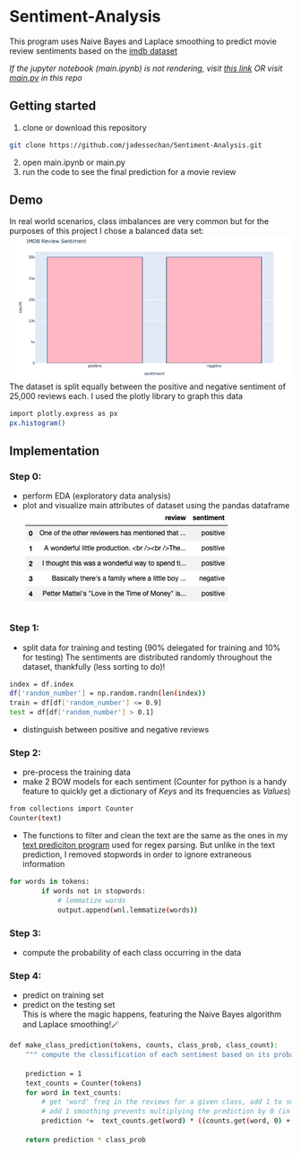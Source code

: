 # Sentiment-Analysis

This program uses Naive Bayes and Laplace smoothing to predict movie review sentiments based on the [imdb dataset](https://www.kaggle.com/lakshmi25npathi/imdb-dataset-of-50k-movie-reviews)


*If the jupyter notebook (main.ipynb) is not rendering, visit [this link](https://nbviewer.jupyter.org/github/jadessechan/Sentiment-Analysis/blob/master/main.ipynb) OR visit [main.py](https://github.com/jadessechan/Sentiment-Analysis/blob/master/main.py) in this repo* 

## Getting started
1. clone or download this repository
```sh
git clone https://github.com/jadessechan/Sentiment-Analysis.git
```
2. open main.ipynb or main.py
3. run the code to see the final prediction for a movie review

## Demo
In real world scenarios, class imbalances are very common but for the purposes of this project I chose a balanced data set:
![image of imdb data histogram](https://github.com/jadessechan/Sentiment-Analysis/blob/master/imgs/imdb_histogram.png)
The dataset is split equally between the positive and negative sentiment of 25,000 reviews each.
I used the plotly library to graph this data
```sh
import plotly.express as px
px.histogram()
```

## Implementation
### Step 0: 
* perform EDA (exploratory data analysis)
* plot and visualize main attributes of dataset using the pandas dataframe
![dataframe of imdb data](https://github.com/jadessechan/Sentiment-Analysis/blob/master/imgs/imdb_dataframe.png)

### Step 1:
* split data for training and testing (90% delegated for training and 10% for testing)
 The sentiments are distributed randomly throughout the dataset, thankfully (less sorting to do)!
``` sh
index = df.index
df['random_number'] = np.random.randn(len(index))
train = df[df['random_number'] <= 0.9]
test = df[df['random_number'] > 0.1]
```
* distinguish between positive and negative reviews

### Step 2:
* pre-process the training data
* make 2 BOW models for each sentiment (Counter for python is a handy feature to quickly get a dictionary of *Keys* and its frequencies as *Values*)
```sh
from collections import Counter
Counter(text)
```
* The functions to filter and clean the text are the same as the ones in my [text prediciton program](https://github.com/jadessechan/Text-Prediction) used for regex parsing.
But unlike in the text prediction, I removed stopwords in order to ignore extraneous information
```sh
for words in tokens:
        if words not in stopwords:
            # lemmatize words
            output.append(wnl.lemmatize(words))
```

### Step 3:
* compute the probability of each class occurring in the data

### Step 4:
* predict on training set
* predict on the testing set <br />
This is where the magic happens, featuring the Naive Bayes algorithm and Laplace smoothing!🪄
```sh
def make_class_prediction(tokens, counts, class_prob, class_count):
    """ compute the classification of each sentiment based on its probability in training set """

    prediction = 1
    text_counts = Counter(tokens)
    for word in text_counts:
        # get 'word' freq in the reviews for a given class, add 1 to smooth the value
        # add 1 smoothing prevents multiplying the prediction by 0 (in case 'word' is not in the training set)
        prediction *=  text_counts.get(word) * ((counts.get(word, 0) + 1) / (sum(counts.values()) + class_count))

    return prediction * class_prob
```
